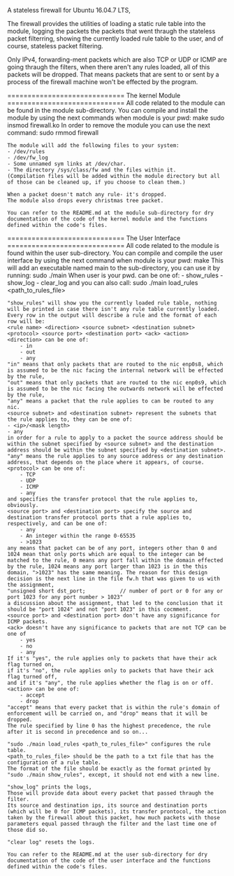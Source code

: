 A stateless firewall for Ubuntu 16.04.7 LTS,

The firewall provides the utilities of loading a static rule table into the module, logging the packets the packets that went thraugh the stateless packet filterring,
showing the currently loaded rule table to the user, and of course, stateless packet filtering.

Only IPv4, forwarding-ment packets which are also TCP or UDP or ICMP are going thraugh the filters, when there aren't any rules loaded, all of this packets will be dropped. That means packets that are sent to or sent by a process of the firewall machine won't be effected by the program.

============================= The kernel Module =============================
    All code related to the module can be found in the module sub-directory.
    You can compile and install the module by using the next commands when module is your pwd:
        make
        sudo insmod firewall.ko
    In order to remove the module you can use the next command:
        sudo rmmod firewall
    
    The module will add the following files to your system:
    - /dev/rules
    - /dev/fw_log
    - Some unnamed sym links at /dev/char.
    - The directory /sys/class/fw and the files within it.
    (Compilation files will be added within the module directory but all of those can be cleaned up, if you choose to clean them.)

    When a packet doesn't match any rule- it's dropped.
    The module also drops every christmas tree packet.

    You can refer to the README.md at the module sub-directory for dry documentation of the code of the kernel module and the functions defined within the code's files.

============================= The User Interface =============================
    All code related to the module is found within the user sub-directory.
    You can compile and compile the user interface by using the next command when module is your pwd:
        make
    This will add an executable named main to the sub-directory, you can use it by running:
    sudo ./main <command>
    When user is your pwd.
    <command> can be one of:
    - show_rules
    - show_log
    - clear_log
    and you can also call:
    sudo ./main load_rules <path_to_rules_file>

    "show_rules" will show you the currently loaded rule table, nothing will be printed in case there isn't any rule table currently loaded.
    Every row in the output will describe a rule and the format of each row will be:
    <rule name> <direction> <source subnet> <destination subnet> <protocol> <source port> <destination port> <ack> <action>
    <direction> can be one of:
        - in
        - out
        - any
    "in" means that only packets that are routed to the nic enp0s8, which is assumed to be the nic facing the internal network will be effected by the rule,
    "out" means that only packets that are routed to the nic enp0s9, which is assumed to be the nic facing the outwards network will be effected by the rule,
    "any" means a packet that the rule applies to can be routed to any nic.
    <source subnet> and <destination subnet> represent the subnets that the rule applies to, they can be one of:
    - <ip>/<mask length>
    - any
    in order for a rule to apply to a packet the source address should be within the subnet specified by <source subnet> and the destination address should be within the subnet specified by <destination subnet>.
    "any" means the rule applies to any source address or any destination address, that depends on the place where it appears, of course.
    <protocol> can be one of:
        - TCP
        - UDP
        - ICMP
        - any
    and specifies the transfer protocol that the rule applies to, obviously.
    <source port> and <destination port> specify the source and destination transfer protocol ports that a rule applies to, 
    respectively, and can be one of:
        - any
        - An integer within the range 0-65535
        - >1023
    any means that packet can be of any port, integers other than 0 and 1024 mean that only ports which are equal to the integer can be matched to the rule, 0 means any port fall within the domain effected by the rule, 1024 means any port larger than 1023 is in the this domain, ">1023" has the same meaning. The reason for this design decision is the next line in the file fw.h that was given to us with the assignment,
    "unsigned short	dst_port; 			// number of port or 0 for any or port 1023 for any port number > 1023"
    a discussion about the assignment, that led to the conclusion that it should be "port 1024" and not "port 1023" in this cocmment.
    <source port> and <destination port> don't have any significance for ICMP packets.
    <ack> doesn't have any significance to packets that are not TCP can be one of
        - yes
        - no
        - any
    If it's "yes", the rule applies only to packets that have their ack flag turned on,
    if it's "no", the rule applies only to packets that have their ack flag turned off,
    and if it's "any", the rule applies whether the flag is on or off.
    <action> can be one of:
        - accept
        - drop
    "accept" means that every packet that is within the rule's domain of enforcement will be carried on, and "drop" means that it will be dropped.
    The rule specified by line 0 has the highest precedence, the rule after it is second in precedence and so on...

    "sudo ./main load_rules <path_to_rules_file>" configures the rule table.
    <path_to_rules_file> should be the path to a txt file that has the configuration of a rule table.
    The format of the file should be exactly as the format printed by "sudo ./main show_rules", except, it should not end with a new line.

    "show_log" prints the logs,
    Those will provide data about every packet that passed thraugh the filter.
    Its source and destination ips, its source and destination ports (which will be 0 for ICMP packets), its transfer prontocol, the action taken by the firewall about this packet, how much packets with those parameters equal passed thraugh the filter and the last time one of those did so.

    "clear log" resets the logs.

    You can refer to the README.md at the user sub-directory for dry documentation of the code of the user interface and the functions defined within the code's files.
